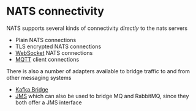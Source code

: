 # NATS connectivity

NATS supports several kinds of connectivity _directly_ to the nats servers

* Plain NATS connections
* TLS encrypted NATS connections
* [WebSocket](https://github.com/nats-io/nats.ws) NATS connections
* [MQTT](/nats-server/configuration/mqtt/) client connections

There is also a number of adapters available to bridge traffic to and from other messaging systems

* [Kafka Bridge](https://github.com/nats-io/nats-kafka)
* [JMS](https://github.com/nats-io/nats-jms-bridge) which can also be used to bridge MQ and RabbitMQ, since they both offer a JMS interface